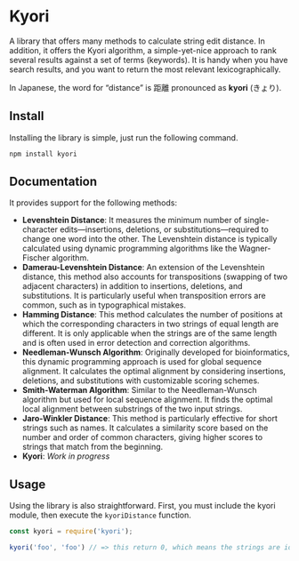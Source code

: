 # Kyori

A library that offers many methods to calculate string edit distance.
In addition, it offers the Kyori algorithm, a simple-yet-nice approach to rank
several results against a set of terms (keywords). It is handy when you have search 
results, and you want to return the most relevant lexicographically.

In Japanese, the word for “distance” is 距離 pronounced as **kyori** (きょり).

## Install

Installing the library is simple, just run the following command.

```bash
npm install kyori
```

## Documentation

It provides support for the following methods:

* **Levenshtein Distance**: It measures the minimum number of single-character edits—insertions, deletions, or substitutions—required to change one word into the other. The Levenshtein distance is typically calculated using dynamic programming algorithms like the Wagner-Fischer algorithm.
* **Damerau-Levenshtein Distance**: An extension of the Levenshtein distance, this method also accounts for transpositions (swapping of two adjacent characters) in addition to insertions, deletions, and substitutions. It is particularly useful when transposition errors are common, such as in typographical mistakes.
* **Hamming Distance**: This method calculates the number of positions at which the corresponding characters in two strings of equal length are different. It is only applicable when the strings are of the same length and is often used in error detection and correction algorithms.
* **Needleman-Wunsch Algorithm**: Originally developed for bioinformatics, this dynamic programming approach is used for global sequence alignment. It calculates the optimal alignment by considering insertions, deletions, and substitutions with customizable scoring schemes.
* **Smith-Waterman Algorithm**: Similar to the Needleman-Wunsch algorithm but used for local sequence alignment. It finds the optimal local alignment between substrings of the two input strings.
* **Jaro-Winkler Distance**: This method is particularly effective for short strings such as names. It calculates a similarity score based on the number and order of common characters, giving higher scores to strings that match from the beginning.
* **Kyori**: *Work in progress*

## Usage

Using the library is also straightforward. First, you must include the kyori module, then execute the `kyoriDistance` function.

```javascript
const kyori = require('kyori');

kyori('foo', 'foo') // => this return 0, which means the strings are identical
```

